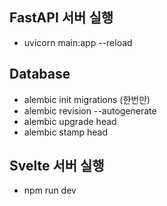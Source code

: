 ## FastAPI 서버 실행
* uvicorn main:app --reload

## Database
* alembic init migrations (한번만)
* alembic revision --autogenerate
* alembic upgrade head
* alembic stamp head

## Svelte 서버 실행
* npm run dev